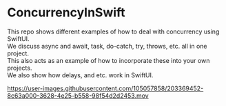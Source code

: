 # ConcurrencyInSwift
<p>This repo shows different examples of how to deal with concurrency using SwiftUI.<br>
We discuss async and await, task, do-catch, try, throws, etc. all in one project.<br>
This also acts as an example of how to incorporate these into your own projects.<br>
We also show how delays, and etc. work in SwiftUI.</p>

https://user-images.githubusercontent.com/105057858/203369452-8c63a000-3628-4e25-b558-98f54d2d2453.mov
